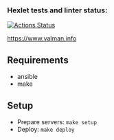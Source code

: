 ### Hexlet tests and linter status:
[![Actions Status](https://github.com/ValManP/devops-for-programmers-project-76/actions/workflows/hexlet-check.yml/badge.svg)](https://github.com/ValManP/devops-for-programmers-project-76/actions)

https://www.valman.info

## Requirements

- ansible
- make

## Setup

- Prepare servers: `make setup`
- Deploy: `make deploy`


